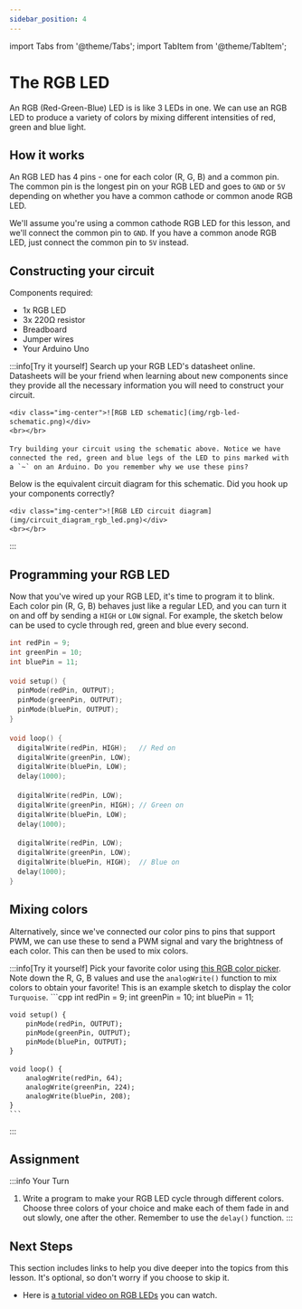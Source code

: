 ```yaml
---
sidebar_position: 4
---
```


import Tabs from '@theme/Tabs';
import TabItem from '@theme/TabItem';

# The RGB LED

An RGB (Red-Green-Blue) LED is is like 3 LEDs in one. We can use an RGB LED to produce a variety of colors by mixing different intensities of red, green and blue light.

## How it works

An RGB LED has 4 pins - one for each color (R, G, B) and a common pin. The common pin is the longest pin on your RGB LED and goes to `GND` or `5V` depending on whether you have a common cathode or common anode RGB LED. 

We'll assume you're using a common cathode RGB LED for this lesson, and we'll connect the common pin to `GND`. If you have a common anode RGB LED, just connect the common pin to `5V` instead.

## Constructing your circuit

Components required:
- 1x RGB LED 
- 3x 220Ω resistor
- Breadboard
- Jumper wires
- Your Arduino Uno

:::info[Try it yourself]
<Tabs>
  <TabItem value="problem" label="Problem">
    Search up your RGB LED's datasheet online. Datasheets will be your friend when learning about new components since they provide all the necessary information you will need to construct your circuit. 
    
    <div class="img-center">![RGB LED schematic](img/rgb-led-schematic.png)</div>
    <br></br>

    Try building your circuit using the schematic above. Notice we have connected the red, green and blue legs of the LED to pins marked with a `~` on an Arduino. Do you remember why we use these pins?
  </TabItem>
  <TabItem value="solution" label="Solution">
    Below is the equivalent circuit diagram for this schematic. Did you hook up your components correctly?

    <div class="img-center">![RGB LED circuit diagram](img/circuit_diagram_rgb_led.png)</div>
    <br></br>
  </TabItem>
</Tabs>
:::

## Programming your RGB LED

Now that you've wired up your RGB LED, it's time to program it to blink. Each color pin (R, G, B) behaves just like a regular LED, and you can turn it on and off by sending a `HIGH` or `LOW` signal. For example, the sketch below can be used to cycle through red, green and blue every second. 

```cpp
int redPin = 9;
int greenPin = 10;
int bluePin = 11;
 
void setup() {
  pinMode(redPin, OUTPUT);
  pinMode(greenPin, OUTPUT);
  pinMode(bluePin, OUTPUT);
}

void loop() {
  digitalWrite(redPin, HIGH);   // Red on
  digitalWrite(greenPin, LOW);
  digitalWrite(bluePin, LOW);
  delay(1000);

  digitalWrite(redPin, LOW);
  digitalWrite(greenPin, HIGH); // Green on
  digitalWrite(bluePin, LOW);
  delay(1000);

  digitalWrite(redPin, LOW);
  digitalWrite(greenPin, LOW);
  digitalWrite(bluePin, HIGH);  // Blue on
  delay(1000);
}
```

## Mixing colors

Alternatively, since we've connected our color pins to pins that support PWM, we can use these to send a PWM signal and vary the brightness of each color. This can then be used to mix colors. 

:::info[Try it yourself]
<Tabs>
  <TabItem value="problem" label="Problem">
    Pick your favorite color using [this RGB color picker](https://www.rapidtables.com/web/color/RGB_Color.html). Note down the R, G, B values and use the `analogWrite()` function to mix colors to obtain your favorite!
  </TabItem>
  <TabItem value="solution" label="Solution">
    This is an example sketch to display the color `Turquoise`. 
    ```cpp
    int redPin = 9;
    int greenPin = 10;
    int bluePin = 11;

    void setup() {
        pinMode(redPin, OUTPUT);
        pinMode(greenPin, OUTPUT);
        pinMode(bluePin, OUTPUT);
    }

    void loop() {
        analogWrite(redPin, 64);
        analogWrite(greenPin, 224);
        analogWrite(bluePin, 208);
    }
    ```
  </TabItem>
</Tabs>
:::

## Assignment 

:::info Your Turn
1. Write a program to make your RGB LED cycle through different colors. Choose three colors of your choice and make each of them fade in and out slowly, one after the other. Remember to use the `delay()` function.
:::

## Next Steps

This section includes links to help you dive deeper into the topics from this lesson. It's optional, so don't worry if you choose to skip it.

- Here is [a tutorial video on RGB LEDs](https://www.youtube.com/watch?v=iFPfg-x1qX8) you can watch.